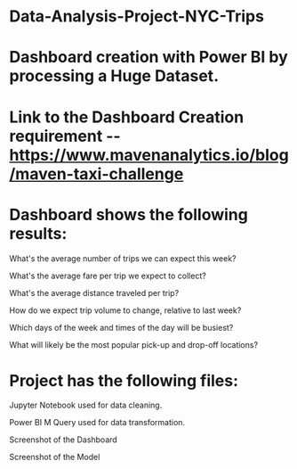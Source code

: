 # Data-Analysis-Project-NYC-Trips
# Dashboard creation with Power BI by processing a Huge Dataset.

# Link to the Dashboard Creation requirement -- https://www.mavenanalytics.io/blog/maven-taxi-challenge

# Dashboard shows the following results:

 What's the average number of trips we can expect this week?

 What's the average fare per trip we expect to collect?

 What's the average distance traveled per trip?

 How do we expect trip volume to change, relative to last week?

 Which days of the week and times of the day will be busiest?

 What will likely be the most popular pick-up and drop-off locations?
 
 
# Project has the following files:

 Jupyter Notebook used for data cleaning.
 
 Power BI M Query used for data transformation.
 
 Screenshot of the Dashboard
 
 Screenshot of the Model

